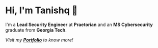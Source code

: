 # Hi, I'm Tanishq 👋

I'm a **Lead Security Engineer** at **Praetorian** and an **MS Cybersecurity** graduate from **Georgia Tech**.

*Visit my **[Portfolio](https://tanishq.page)** to know more!*
